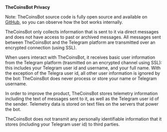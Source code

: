 **TheCoinsBot Privacy**

Note: TheCoinsBot source code is fully open source and available on [GitHub](https://github.com/EgoAleSum/TheCoinsBot), so you can observe how the bot works internally.

TheCoinsBot only collects information that is sent to it via direct messages and does not have access to past or archived messages. All messages sent between TheCoinsBot and the Telegram platform are transmitted over an encrypted connection (using SSL).

When users interact with TheCoinsBot, it receives basic user information from the Telegram platform (trasmitted on an encrypted channel using SSL): this includes your Telegram user id and username, and your full name. With the exception of the Telegra user id, all other user information is ignored by the bot: TheCoinsBot does never process or store your name or Telegram username.

In order to improve the product, TheCoinsBot stores telemetry information including the text of messages sent to it, as well as the Telegram user id of the sender. Telemetry data is stored on text files on the servers that power the bot.

TheCoinsBot does not transmit any personally identifiable information that it stores (including your Telegram user id) to third parties.
